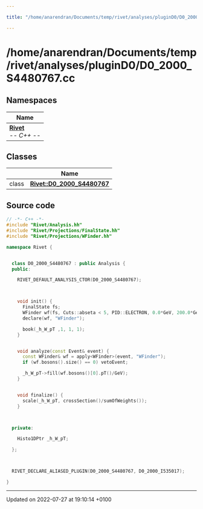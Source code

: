 ```yaml
---

title: "/home/anarendran/Documents/temp/rivet/analyses/pluginD0/D0_2000_S4480767.cc"

---
```


# /home/anarendran/Documents/temp/rivet/analyses/pluginD0/D0_2000_S4480767.cc



## Namespaces

| Name           |
| -------------- |
| **[Rivet](http://example.org/namespaces/namespacerivet/)** <br>-*- C++ -*-  |

## Classes

|                | Name           |
| -------------- | -------------- |
| class | **[Rivet::D0_2000_S4480767](http://example.org/classes/classrivet_1_1d0__2000__s4480767/)**  |




## Source code

```cpp
// -*- C++ -*-
#include "Rivet/Analysis.hh"
#include "Rivet/Projections/FinalState.hh"
#include "Rivet/Projections/WFinder.hh"

namespace Rivet {


  class D0_2000_S4480767 : public Analysis {
  public:

    RIVET_DEFAULT_ANALYSIS_CTOR(D0_2000_S4480767);



    void init() {
      FinalState fs;
      WFinder wf(fs, Cuts::abseta < 5, PID::ELECTRON, 0.0*GeV, 200.0*GeV, 0.0*GeV, 0.2);
      declare(wf, "WFinder");

      book(_h_W_pT ,1, 1, 1);
    }


    void analyze(const Event& event) {
      const WFinder& wf = apply<WFinder>(event, "WFinder");
      if (wf.bosons().size() == 0) vetoEvent;

      _h_W_pT->fill(wf.bosons()[0].pT()/GeV);
    }


    void finalize() {
      scale(_h_W_pT, crossSection()/sumOfWeights());
    }



  private:

    Histo1DPtr _h_W_pT;

  };



  RIVET_DECLARE_ALIASED_PLUGIN(D0_2000_S4480767, D0_2000_I535017);

}
```


-------------------------------

Updated on 2022-07-27 at 19:10:14 +0100
